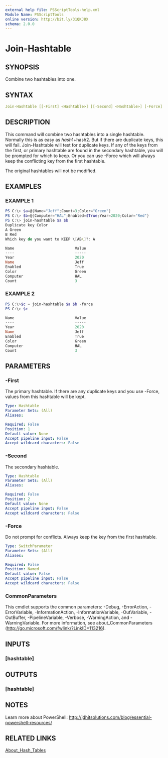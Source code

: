 ```yaml
---
external help file: PSScriptTools-help.xml
Module Name: PSScriptTools
online version: http://bit.ly/31QKJ8X
schema: 2.0.0
---
```


# Join-Hashtable

## SYNOPSIS

Combine two hashtables into one.

## SYNTAX

```yaml
Join-Hashtable [[-First] <Hashtable>] [[-Second] <Hashtable>] [-Force] [<CommonParameters>]
```

## DESCRIPTION

This command will combine two hashtables into a single hashtable. Normally this is as easy as $hash1+$hash2. But if there are duplicate keys, this will fail. Join-Hashtable will test for duplicate keys. If any of the keys from the first, or primary hashtable are found in the secondary hashtable, you will be prompted for which to keep. Or you can use -Force which will always keep the conflicting key from the first hashtable.

The original hashtables will not be modified.

## EXAMPLES

### EXAMPLE 1

```powershell
PS C:\> $a=@{Name="Jeff";Count=3;Color="Green"}
PS C:\> $b=@{Computer="HAL";Enabled=$True;Year=2020;Color="Red"}
PS C:\> join-hashtable $a $b
Duplicate key Color
A Green
B Red
Which key do you want to KEEP \[AB\]?: A

Name                           Value
----                           -----
Year                           2020
Name                           Jeff
Enabled                        True
Color                          Green
Computer                       HAL
Count                          3
```

### EXAMPLE 2

```powershell
PS C:\>$c = join-hashtable $a $b -force
PS C:\> $c

Name                           Value
----                           -----
Year                           2020
Name                           Jeff
Enabled                        True
Color                          Green
Computer                       HAL
Count                          3
```

## PARAMETERS

### -First

The primary hashtable. If there are any duplicate keys and you use -Force, values from this hashtable will be kept.

```yaml
Type: Hashtable
Parameter Sets: (All)
Aliases:

Required: False
Position: 1
Default value: None
Accept pipeline input: False
Accept wildcard characters: False
```

### -Second

The secondary hashtable.

```yaml
Type: Hashtable
Parameter Sets: (All)
Aliases:

Required: False
Position: 2
Default value: None
Accept pipeline input: False
Accept wildcard characters: False
```

### -Force

Do not prompt for conflicts. Always keep the key from the first hashtable.

```yaml
Type: SwitchParameter
Parameter Sets: (All)
Aliases:

Required: False
Position: Named
Default value: False
Accept pipeline input: False
Accept wildcard characters: False
```

### CommonParameters

This cmdlet supports the common parameters: -Debug, -ErrorAction, -ErrorVariable, -InformationAction, -InformationVariable, -OutVariable, -OutBuffer, -PipelineVariable, -Verbose, -WarningAction, and -WarningVariable.
For more information, see about_CommonParameters (http://go.microsoft.com/fwlink/?LinkID=113216).

## INPUTS

### [hashtable]

## OUTPUTS

### [hashtable]

## NOTES

Learn more about PowerShell: http://jdhitsolutions.com/blog/essential-powershell-resources/

## RELATED LINKS

[About_Hash_Tables]()
